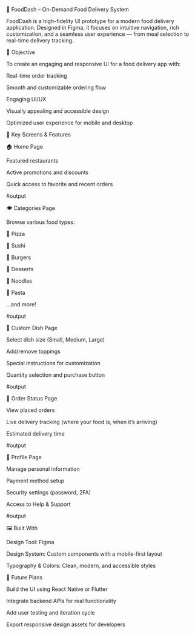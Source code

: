 🍔 FoodDash – On-Demand Food Delivery System 


FoodDash is a high-fidelity UI prototype for a modern food delivery application. Designed in Figma, it focuses on intuitive navigation, rich customization, and a seamless user experience — from meal selection to real-time delivery tracking.

🎯 Objective


To create an engaging and responsive UI for a food delivery app with:

Real-time order tracking

Smooth and customizable ordering flow

Engaging UI/UX

Visually appealing and accessible design

Optimized user experience for mobile and desktop


🌟 Key Screens & Features


🏠 Home Page


Featured restaurants

Active promotions and discounts

Quick access to favorite and recent orders


#output

🍽️ Categories Page


Browse various food types:

🍕 Pizza

🍣 Sushi

🍔 Burgers

🍰 Desserts

🍜 Noodles

🍝 Pasta

...and more!

#output

🍲 Custom Dish Page


Select dish size (Small, Medium, Large)

Add/remove toppings

Special instructions for customization

Quantity selection and purchase button

#output

🚚 Order Status Page


View placed orders

Live delivery tracking (where your food is, when it’s arriving)

Estimated delivery time

#output

👤 Profile Page


Manage personal information

Payment method setup

Security settings (password, 2FA)

Access to Help & Support

#output



🖼️ Built With


Design Tool: Figma

Design System: Custom components with a mobile-first layout

Typography & Colors: Clean, modern, and accessible styles


📌 Future Plans


Build the UI using React Native or Flutter

Integrate backend APIs for real functionality

Add user testing and iteration cycle

Export responsive design assets for developers
